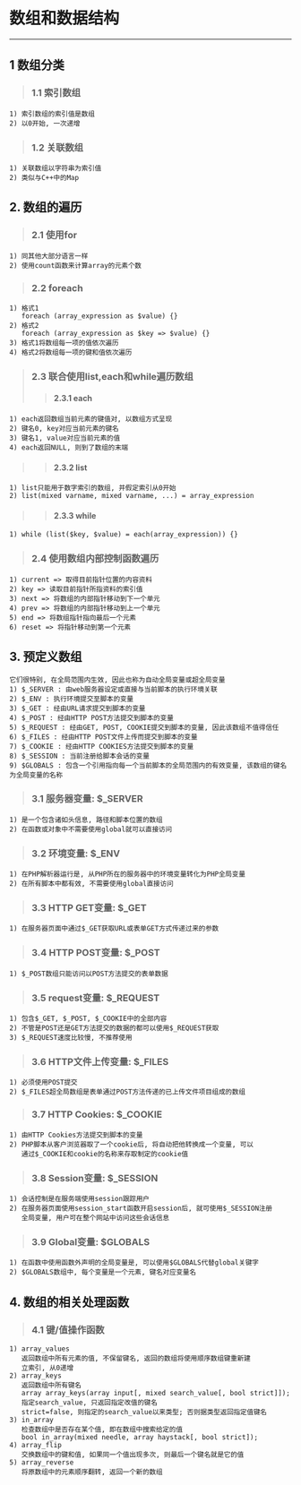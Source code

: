 # **数组和数据结构** #
*** 

## **1 数组分类** ##
> ### **1.1 索引数组** ###
    1) 索引数组的索引值是数组
    2) 以0开始, 一次递增
> ### **1.2 关联数组** ###
    1) 关联数组以字符串为索引值
    2) 类似与C++中的Map



## **2. 数组的遍历** ##
> ### **2.1 使用for** ### 
    1) 同其他大部分语言一样
    2) 使用count函数来计算array的元素个数
> ### **2.2 foreach** ###
    1) 格式1
       foreach (array_expression as $value) {}
    2) 格式2
       foreach (array_expression as $key => $value) {}
    3) 格式1将数组每一项的值依次遍历
    4) 格式2将数组每一项的键和值依次遍历
> ### **2.3 联合使用list,each和while遍历数组** ###
>> #### **2.3.1 each** ####
    1) each返回数组当前元素的键值对, 以数组方式呈现
    2) 键名0, key对应当前元素的键名
    3) 键名1, value对应当前元素的值
    4) each返回NULL, 则到了数组的末端
>> #### **2.3.2 list** ####
    1) list只能用于数字索引的数组, 并假定索引从0开始
    2) list(mixed varname, mixed varname, ...) = array_expression
>> #### **2.3.3 while** ####
    1) while (list($key, $value) = each(array_expression)) {}

> ### **2.4 使用数组内部控制函数遍历** ###
    1) current => 取得目前指针位置的内容资料
    2) key => 读取目前指针所指资料的索引值
    3) next => 将数组的内部指针移动到下一个单元
    4) prev => 将数组的内部指针移动到上一个单元
    5) end => 将数组指针指向最后一个元素
    6) reset => 将指针移动到第一个元素



## **3. 预定义数组** ##
    它们很特别, 在全局范围内生效, 因此也称为自动全局变量或超全局变量  
    1) $_SERVER : 由web服务器设定或直接与当前脚本的执行环境关联  
    2) $_ENV : 执行环境提交至脚本的变量  
    3) $_GET : 经由URL请求提交到脚本的变量  
    4) $_POST : 经由HTTP POST方法提交到脚本的变量  
    5) $_REQUEST : 经由GET, POST, COOKIE提交到脚本的变量, 因此该数组不值得信任  
    6) $_FILES : 经由HTTP POST文件上传而提交到脚本的变量  
    7) $_COOKIE : 经由HTTP COOKIES方法提交到脚本的变量  
    8) $_SESSION : 当前注册给脚本会话的变量  
    9) $GLOBALS : 包含一个引用指向每一个当前脚本的全局范围内的有效变量, 该数组的键名为全局变量的名称  

> ### **3.1 服务器变量: $_SERVER** ###
    1) 是一个包含诸如头信息, 路径和脚本位置的数组
    2) 在函数或对象中不需要使用global就可以直接访问
> ### **3.2 环境变量: $_ENV** ###
    1) 在PHP解析器运行是, 从PHP所在的服务器中的环境变量转化为PHP全局变量
    2) 在所有脚本中都有效, 不需要使用global直接访问
> ### **3.3 HTTP GET变量: $_GET** ###
    1) 在服务器页面中通过$_GET获取URL或表单GET方式传递过来的参数
> ### **3.4 HTTP POST变量: $_POST** ###
    1) $_POST数组只能访问以POST方法提交的表单数据
> ### **3.5 request变量: $_REQUEST** ###
    1) 包含$_GET, $_POST, $_COOKIE中的全部内容
    2) 不管是POST还是GET方法提交的数据的都可以使用$_REQUEST获取
    3) $_REQUEST速度比较慢, 不推荐使用
> ### **3.6 HTTP文件上传变量: $_FILES** ###
    1) 必须使用POST提交
    2) $_FILES超全局数组是表单通过POST方法传递的已上传文件项目组成的数组
> ### **3.7 HTTP Cookies: $_COOKIE** ###
    1) 由HTTP Cookies方法提交到脚本的变量
    2) PHP脚本从客户浏览器取了一个cookie后, 将自动把他转换成一个变量, 可以
       通过$_COOKIE和cookie的名称来存取制定的cookie值
> ### **3.8 Session变量: $_SESSION** ###
    1) 会话控制是在服务端使用session跟踪用户
    2) 在服务器页面使用session_start函数开启session后, 就可使用$_SESSION注册
       全局变量, 用户可在整个网站中访问这些会话信息
> ### **3.9 Global变量: $GLOBALS** ###
    1) 在函数中使用函数外声明的全局变量是, 可以使用$GLOBALS代替global关键字
    2) $GLOBALS数组中, 每个变量是一个元素, 键名对应变量名




## **4. 数组的相关处理函数** ##
> ### **4.1 键/值操作函数** ###
    1) array_values
       返回数组中所有元素的值, 不保留键名, 返回的数组将使用顺序数组键重新建
       立索引, 从0递增
    2) array_keys
       返回数组中所有键名
       array array_keys(array input[, mixed search_value[, bool strict]]);
       指定search_value, 只返回指定改值的键名
       strict=false, 则指定的search_value以来类型; 否则据类型返回指定值键名
    3) in_array
       检查数组中是否存在某个值, 即在数组中搜索给定的值
       bool in_array(mixed needle, array haystack[, bool strict]);
    4) array_flip
       交换数组中的键和值, 如果同一个值出现多次, 则最后一个键名就是它的值
    5) array_reverse
       将原数组中的元素顺序翻转, 返回一个新的数组

